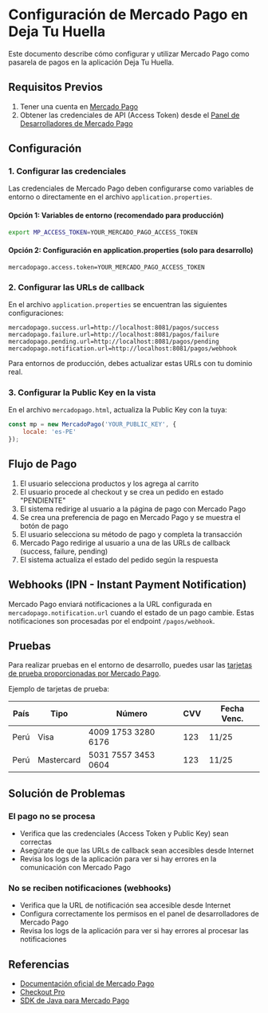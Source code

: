 # Configuración de Mercado Pago en Deja Tu Huella

Este documento describe cómo configurar y utilizar Mercado Pago como pasarela de pagos en la aplicación Deja Tu Huella.

## Requisitos Previos

1. Tener una cuenta en [Mercado Pago](https://www.mercadopago.com.pe/)
2. Obtener las credenciales de API (Access Token) desde el [Panel de Desarrolladores de Mercado Pago](https://www.mercadopago.com.pe/developers/panel)

## Configuración

### 1. Configurar las credenciales

Las credenciales de Mercado Pago deben configurarse como variables de entorno o directamente en el archivo `application.properties`.

#### Opción 1: Variables de entorno (recomendado para producción)

```bash
export MP_ACCESS_TOKEN=YOUR_MERCADO_PAGO_ACCESS_TOKEN
```

#### Opción 2: Configuración en application.properties (solo para desarrollo)

```properties
mercadopago.access.token=YOUR_MERCADO_PAGO_ACCESS_TOKEN
```

### 2. Configurar las URLs de callback

En el archivo `application.properties` se encuentran las siguientes configuraciones:

```properties
mercadopago.success.url=http://localhost:8081/pagos/success
mercadopago.failure.url=http://localhost:8081/pagos/failure
mercadopago.pending.url=http://localhost:8081/pagos/pending
mercadopago.notification.url=http://localhost:8081/pagos/webhook
```

Para entornos de producción, debes actualizar estas URLs con tu dominio real.

### 3. Configurar la Public Key en la vista

En el archivo `mercadopago.html`, actualiza la Public Key con la tuya:

```javascript
const mp = new MercadoPago('YOUR_PUBLIC_KEY', {
    locale: 'es-PE'
});
```

## Flujo de Pago

1. El usuario selecciona productos y los agrega al carrito
2. El usuario procede al checkout y se crea un pedido en estado "PENDIENTE"
3. El sistema redirige al usuario a la página de pago con Mercado Pago
4. Se crea una preferencia de pago en Mercado Pago y se muestra el botón de pago
5. El usuario selecciona su método de pago y completa la transacción
6. Mercado Pago redirige al usuario a una de las URLs de callback (success, failure, pending)
7. El sistema actualiza el estado del pedido según la respuesta

## Webhooks (IPN - Instant Payment Notification)

Mercado Pago enviará notificaciones a la URL configurada en `mercadopago.notification.url` cuando el estado de un pago cambie. Estas notificaciones son procesadas por el endpoint `/pagos/webhook`.

## Pruebas

Para realizar pruebas en el entorno de desarrollo, puedes usar las [tarjetas de prueba proporcionadas por Mercado Pago](https://www.mercadopago.com.pe/developers/es/docs/checkout-pro/additional-content/test-cards).

Ejemplo de tarjetas de prueba:

| País | Tipo | Número | CVV | Fecha Venc. |
|------|------|--------|-----|-------------|
| Perú | Visa | 4009 1753 3280 6176 | 123 | 11/25 |
| Perú | Mastercard | 5031 7557 3453 0604 | 123 | 11/25 |

## Solución de Problemas

### El pago no se procesa

- Verifica que las credenciales (Access Token y Public Key) sean correctas
- Asegúrate de que las URLs de callback sean accesibles desde Internet
- Revisa los logs de la aplicación para ver si hay errores en la comunicación con Mercado Pago

### No se reciben notificaciones (webhooks)

- Verifica que la URL de notificación sea accesible desde Internet
- Configura correctamente los permisos en el panel de desarrolladores de Mercado Pago
- Revisa los logs de la aplicación para ver si hay errores al procesar las notificaciones

## Referencias

- [Documentación oficial de Mercado Pago](https://www.mercadopago.com.pe/developers/es/docs)
- [Checkout Pro](https://www.mercadopago.com.pe/developers/es/docs/checkout-pro/landing)
- [SDK de Java para Mercado Pago](https://github.com/mercadopago/sdk-java)